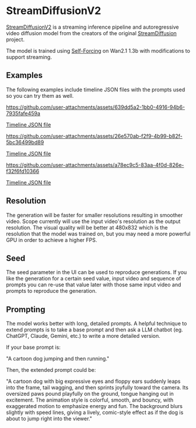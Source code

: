 # StreamDiffusionV2

[StreamDiffusionV2](https://streamdiffusionv2.github.io/) is a streaming inference pipeline and autoregressive video diffusion model from the creators of the original [StreamDiffusion](https://github.com/cumulo-autumn/StreamDiffusion) project.

The model is trained using [Self-Forcing](https://self-forcing.github.io/) on Wan2.1 1.3b with modifications to support streaming.

## Examples

The following examples include timeline JSON files with the prompts used so you can try them as well.

https://github.com/user-attachments/assets/639dd5a2-1bb0-4916-94b6-7935fafe459a

[Timeline JSON file](./examples/timeline-evolution.json)

https://github.com/user-attachments/assets/26e570ab-f2f9-4b99-b82f-5bc36499bd89

[Timeline JSON file](./examples/timeline-feline.json)

https://github.com/user-attachments/assets/a78ec9c5-83aa-4f0d-826e-f32f6fd10366

[Timeline JSON file](./examples/timeline-prey.json)

## Resolution

The generation will be faster for smaller resolutions resulting in smoother video. Scope currently will use the input video's resolution as the output resolution. The visual quality will be better at 480x832 which is the resolution that the model was trained on, but you may need a more powerful GPU in order to achieve a higher FPS.

## Seed

The seed parameter in the UI can be used to reproduce generations. If you like the generation for a certain seed value, input video and sequence of prompts you can re-use that value later with those same input video and prompts to reproduce the generation.

## Prompting

The model works better with long, detailed prompts. A helpful technique to extend prompts is to take a base prompt and then ask a LLM chatbot (eg. ChatGPT, Claude, Gemini, etc.) to write a more detailed version.

If your base prompt is:

"A cartoon dog jumping and then running."

Then, the extended prompt could be:

"A cartoon dog with big expressive eyes and floppy ears suddenly leaps into the frame, tail wagging, and then sprints joyfully toward the camera. Its oversized paws pound playfully on the ground, tongue hanging out in excitement. The animation style is colorful, smooth, and bouncy, with exaggerated motion to emphasize energy and fun. The background blurs slightly with speed lines, giving a lively, comic-style effect as if the dog is about to jump right into the viewer."
